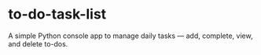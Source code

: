 # to-do-task-list
A simple Python console app to manage daily tasks — add, complete, view, and delete to-dos.
